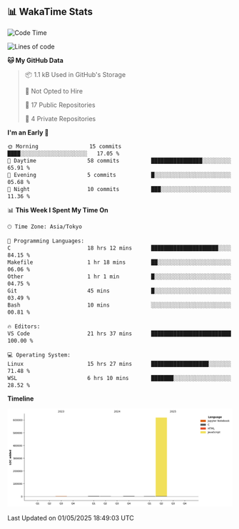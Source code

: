 ## 📊 WakaTime Stats

<!--START_SECTION:waka-->
![Code Time](http://img.shields.io/badge/Code%20Time-55%20hrs%2037%20mins-blue)

![Lines of code](https://img.shields.io/badge/From%20Hello%20World%20I%27ve%20Written-624.3%20thousand%20lines%20of%20code-blue)

**🐱 My GitHub Data** 

> 📦 1.1 kB Used in GitHub's Storage 
 > 
> 🚫 Not Opted to Hire
 > 
> 📜 17 Public Repositories 
 > 
> 🔑 4 Private Repositories 
 > 
**I'm an Early 🐤** 

```text
🌞 Morning                15 commits          ████░░░░░░░░░░░░░░░░░░░░░   17.05 % 
🌆 Daytime                58 commits          ████████████████░░░░░░░░░   65.91 % 
🌃 Evening                5 commits           █░░░░░░░░░░░░░░░░░░░░░░░░   05.68 % 
🌙 Night                  10 commits          ███░░░░░░░░░░░░░░░░░░░░░░   11.36 % 
```


📊 **This Week I Spent My Time On** 

```text
🕑︎ Time Zone: Asia/Tokyo

💬 Programming Languages: 
C                        18 hrs 12 mins      █████████████████████░░░░   84.15 % 
Makefile                 1 hr 18 mins        ██░░░░░░░░░░░░░░░░░░░░░░░   06.06 % 
Other                    1 hr 1 min          █░░░░░░░░░░░░░░░░░░░░░░░░   04.75 % 
Git                      45 mins             █░░░░░░░░░░░░░░░░░░░░░░░░   03.49 % 
Bash                     10 mins             ░░░░░░░░░░░░░░░░░░░░░░░░░   00.81 % 

🔥 Editors: 
VS Code                  21 hrs 37 mins      █████████████████████████   100.00 % 

💻 Operating System: 
Linux                    15 hrs 27 mins      ██████████████████░░░░░░░   71.48 % 
WSL                      6 hrs 10 mins       ███████░░░░░░░░░░░░░░░░░░   28.52 % 
```

**Timeline**

![Lines of Code chart](https://raw.githubusercontent.com/Hen00af/Hen00af/main/assets/bar_graph.png)


 Last Updated on 01/05/2025 18:49:03 UTC
<!--END_SECTION:waka-->
